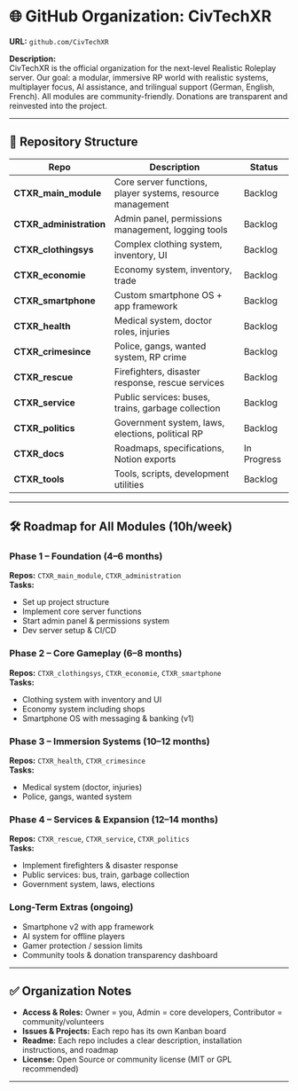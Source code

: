 # 🌐 GitHub Organization: CivTechXR

**URL:** `github.com/CivTechXR`

**Description:**  
CivTechXR is the official organization for the next-level Realistic Roleplay server. Our goal: a modular, immersive RP world with realistic systems, multiplayer focus, AI assistance, and trilingual support (German, English, French). All modules are community-friendly. Donations are transparent and reinvested into the project.

---

## 📂 Repository Structure

| Repo | Description | Status |
|------|-------------|--------|
| **CTXR_main_module** | Core server functions, player systems, resource management | Backlog |
| **CTXR_administration** | Admin panel, permissions management, logging tools | Backlog |
| **CTXR_clothingsys** | Complex clothing system, inventory, UI | Backlog |
| **CTXR_economie** | Economy system, inventory, trade | Backlog |
| **CTXR_smartphone** | Custom smartphone OS + app framework | Backlog |
| **CTXR_health** | Medical system, doctor roles, injuries | Backlog |
| **CTXR_crimesince** | Police, gangs, wanted system, RP crime | Backlog |
| **CTXR_rescue** | Firefighters, disaster response, rescue services | Backlog |
| **CTXR_service** | Public services: buses, trains, garbage collection | Backlog |
| **CTXR_politics** | Government system, laws, elections, political RP | Backlog |
| **CTXR_docs** | Roadmaps, specifications, Notion exports | In Progress |
| **CTXR_tools** | Tools, scripts, development utilities | Backlog |

---

## 🛠️ Roadmap for All Modules (10h/week)

### Phase 1 – Foundation (4–6 months)
**Repos:** `CTXR_main_module`, `CTXR_administration`  
**Tasks:**
- Set up project structure
- Implement core server functions
- Start admin panel & permissions system
- Dev server setup & CI/CD

### Phase 2 – Core Gameplay (6–8 months)
**Repos:** `CTXR_clothingsys`, `CTXR_economie`, `CTXR_smartphone`  
**Tasks:**
- Clothing system with inventory and UI
- Economy system including shops
- Smartphone OS with messaging & banking (v1)

### Phase 3 – Immersion Systems (10–12 months)
**Repos:** `CTXR_health`, `CTXR_crimesince`  
**Tasks:**
- Medical system (doctor, injuries)
- Police, gangs, wanted system

### Phase 4 – Services & Expansion (12–14 months)
**Repos:** `CTXR_rescue`, `CTXR_service`, `CTXR_politics`  
**Tasks:**
- Implement firefighters & disaster response
- Public services: bus, train, garbage collection
- Government system, laws, elections

### Long-Term Extras (ongoing)
- Smartphone v2 with app framework
- AI system for offline players
- Gamer protection / session limits
- Community tools & donation transparency dashboard

---

## ✅ Organization Notes

- **Access & Roles:** Owner = you, Admin = core developers, Contributor = community/volunteers
- **Issues & Projects:** Each repo has its own Kanban board
- **Readme:** Each repo includes a clear description, installation instructions, and roadmap
- **License:** Open Source or community license (MIT or GPL recommended)

---

